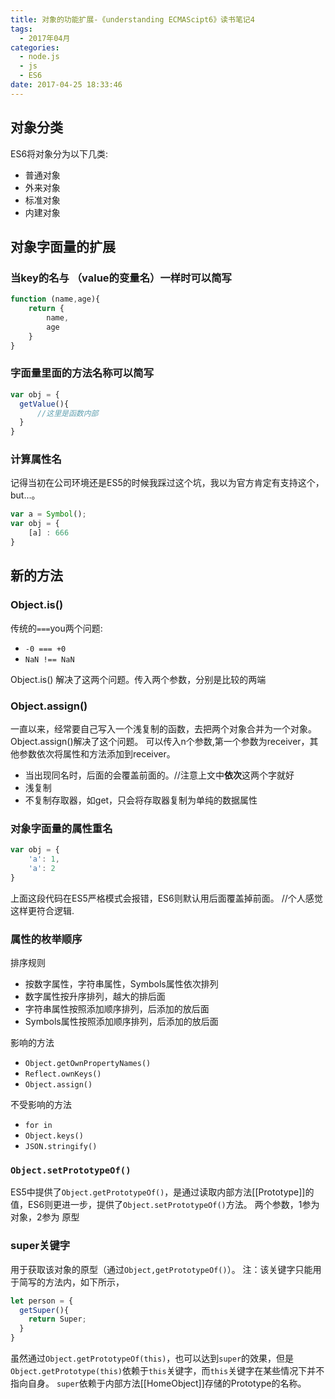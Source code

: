 ```yaml
---
title: 对象的功能扩展-《understanding ECMAScipt6》读书笔记4
tags:
  - 2017年04月
categories:
  - node.js
  - js
  - ES6
date: 2017-04-25 18:33:46
---
```


## 对象分类
ES6将对象分为以下几类:
+ 普通对象
+ 外来对象
+ 标准对象
+ 内建对象

<!--more-->

## 对象字面量的扩展

### 当key的名与 （value的变量名）一样时可以简写

```javascript
function (name,age){
    return {
        name,
        age
    }
}
```

### 字面量里面的方法名称可以简写

```javascript
var obj = {
  getValue(){
      //这里是函数内部
  }
}
```

### 计算属性名
记得当初在公司环境还是ES5的时候我踩过这个坑，我以为官方肯定有支持这个，but...。
```javascript
var a = Symbol();
var obj = {
    [a] : 666
}
```

## 新的方法

### Object.is()

传统的`===`you两个问题:
+ `-0 === +0`
+ `NaN !== NaN`

Object.is() 解决了这两个问题。传入两个参数，分别是比较的两端

### Object.assign()

一直以来，经常要自己写入一个浅复制的函数，去把两个对象合并为一个对象。Object.assign()解决了这个问题。
可以传入n个参数,第一个参数为receiver，其他参数依次将属性和方法添加到receiver。

+ 当出现同名时，后面的会覆盖前面的。//注意上文中**依次**这两个字就好
+ 浅复制
+ 不复制存取器，如get，只会将存取器复制为单纯的数据属性

### 对象字面量的属性重名

```javascript
var obj = {
    'a': 1,
    'a': 2
}
```
上面这段代码在ES5严格模式会报错，ES6则默认用后面覆盖掉前面。
//个人感觉这样更符合逻辑.

### 属性的枚举顺序

排序规则
+ 按数字属性，字符串属性，Symbols属性依次排列
+ 数字属性按升序排列，越大的排后面
+ 字符串属性按照添加顺序排列，后添加的放后面
+ Symbols属性按照添加顺序排列，后添加的放后面

影响的方法
+ `Object.getOwnPropertyNames()`
+ `Reflect.ownKeys()`
+ `Object.assign()`

不受影响的方法
+ `for in`
+ `Object.keys()`
+ `JSON.stringify()`

### `Object.setPrototypeOf()`

ES5中提供了`Object.getPrototypeOf()`，是通过读取内部方法[[Prototype]]的值，ES6则更进一步，提供了`Object.setPrototypeOf()`方法。
两个参数，1参为 对象，2参为 原型

### super关键字

用于获取该对象的原型（通过`Object,getPrototypeOf()`）。
注：该关键字只能用于简写的方法内，如下所示，

```javascript
let person = {
  getSuper(){
    return Super;
  }
}
```
虽然通过`Object.getPrototypeOf(this)`，也可以达到`super`的效果，但是`Object.getPrototype(this)`依赖于`this`关键字，而`this`关键字在某些情况下并不指向自身。
`super`依赖于内部方法[[HomeObject]]存储的Prototype的名称。
